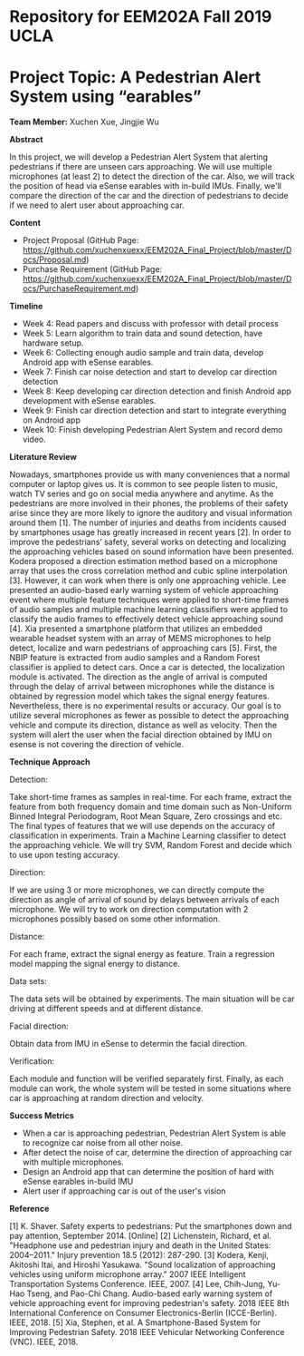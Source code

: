 # Repository for EEM202A Fall 2019 UCLA
# Project Topic: A Pedestrian Alert System using “earables”

__Team Member:__ Xuchen Xue, Jingjie Wu

__Abstract__ 

In this project, we will develop a Pedestrian Alert System that alerting pedestrians if there are unseen cars approaching. We will use multiple microphones (at least 2) to detect the direction of the car. Also, we will track the position of head via eSense earables with in-build IMUs. Finally, we'll compare the direction of the car and the direction of pedestrians to decide if we need to alert user about approaching car. 

__Content__
  * Project Proposal (GitHub Page: https://github.com/xuchenxuexx/EEM202A_Final_Project/blob/master/Docs/Proposal.md)
  * Purchase Requirement (GitHub Page: https://github.com/xuchenxuexx/EEM202A_Final_Project/blob/master/Docs/PurchaseRequirement.md)
  
__Timeline__ 
  * Week 4: Read papers and discuss with professor with detail process
  * Week 5: Learn algorithm to train data and sound detection, have hardware setup.
  * Week 6: Collecting enough audio sample and train data, develop Android app with eSense earables.
  * Week 7: Finish car noise detection and start to develop car direction detection
  * Week 8: Keep developing car direction detection and finish Android app development with eSense earables.
  * Week 9: Finish car direction detection and start to integrate everything on Android app
  * Week 10: Finish developing Pedestrian Alert System and record demo video.

__Literature Review__

  Nowadays, smartphones provide us with many conveniences that a normal computer or laptop gives us. It is common to see people listen to music, watch TV series and go on social media anywhere and anytime. As the pedestrians are more involved in their phones, the problems of their safety arise since they are more likely to ignore the auditory and visual information around them [1]. The number of injuries and deaths from incidents caused by smartphones usage has greatly increased in recent years [2].
  In order to improve the pedestrians’ safety, several works on detecting and localizing the approaching vehicles based on sound information have been presented. Kodera proposed a direction estimation method based on a microphone array that uses the cross correlation method and cubic spline interpolation [3]. However, it can work when there is only one approaching vehicle. Lee presented an audio-based early warning system of vehicle approaching event where multiple feature techniques were applied to short-time frames of audio samples and multiple machine learning classifiers were applied to classify the audio frames to effectively detect vehicle approaching sound [4]. Xia presented a smartphone platform that utilizes an embedded wearable headset system with an array of MEMS microphones to help detect, localize and warn pedestrians of approaching cars [5]. First, the NBIP feature is extracted from audio samples and a Random Forest classifier is applied to detect cars. Once a car is detected, the localization module is activated. The direction as the angle of arrival is computed through the delay of arrival between microphones while the distance is obtained by regression model which takes the signal energy features. Nevertheless, there is no experimental results or accuracy.
  Our goal is to utilize several microphones as fewer as possible to detect the approaching vehicle and compute its direction, distance as well as velocity. Then the system will alert the user when the facial direction obtained by IMU on esense is not covering the direction of vehicle.

__Technique Approach__

Detection:

Take short-time frames as samples in real-time. For each frame, extract the feature from both frequency domain and time domain such as Non-Uniform Binned Integral Periodogram, Root Mean Square, Zero crossings and etc. The final types of features that we will use depends on the accuracy of classification in experiments. Train a Machine Learning classifier to detect the approaching vehicle. We will try SVM, Random Forest and decide which to use upon testing accuracy.

Direction:

If we are using 3 or more microphones, we can directly compute the direction as angle of arrival of sound by delays between arrivals of each microphone. We will try to work on direction computation with 2 microphones possibly based on some other information.

Distance:

For each frame, extract the signal energy as feature. Train a regression model mapping the signal energy to distance.

Data sets:

The data sets will be obtained by experiments. The main situation will be car driving at different speeds and at different distance.

Facial direction:

Obtain data from IMU in eSense to determin the facial direction.


Verification:

Each module and function will be verified separately first. Finally, as each module can work, the whole system will be tested in some situations where car is approaching at random direction and velocity.


__Success Metrics__

  * When a car is approaching pedestrian,  Pedestrian Alert System is able to recognize car noise from all other noise.
  * After detect the noise of car, determine the direction of approaching car with multiple  microphones.
  * Design an Android app that can determine the position of hard with eSense earables in-build IMU
  * Alert user if approaching car is out of the user's vision

__Reference__

[1] K. Shaver. Safety experts to pedestrians: Put the smartphones down and pay attention,          September 2014. [Online]
[2] Lichenstein, Richard, et al. "Headphone use and pedestrian injury and death in the United        States: 2004–2011." Injury prevention 18.5 (2012): 287-290.
[3] Kodera, Kenji, Akitoshi Itai, and Hiroshi Yasukawa. "Sound localization of approaching vehicles using uniform microphone array." 2007 IEEE Intelligent Transportation Systems Conference. IEEE, 2007.
[4] Lee, Chih-Jung, Yu-Hao Tseng, and Pao-Chi Chang. Audio-based early warning system of vehicle approaching event for improving pedestrian's safety. 2018 IEEE 8th International Conference on Consumer Electronics-Berlin (ICCE-Berlin). IEEE, 2018.
[5] Xia, Stephen, et al. A Smartphone-Based System for Improving Pedestrian Safety. 2018 IEEE Vehicular Networking Conference (VNC). IEEE, 2018.
